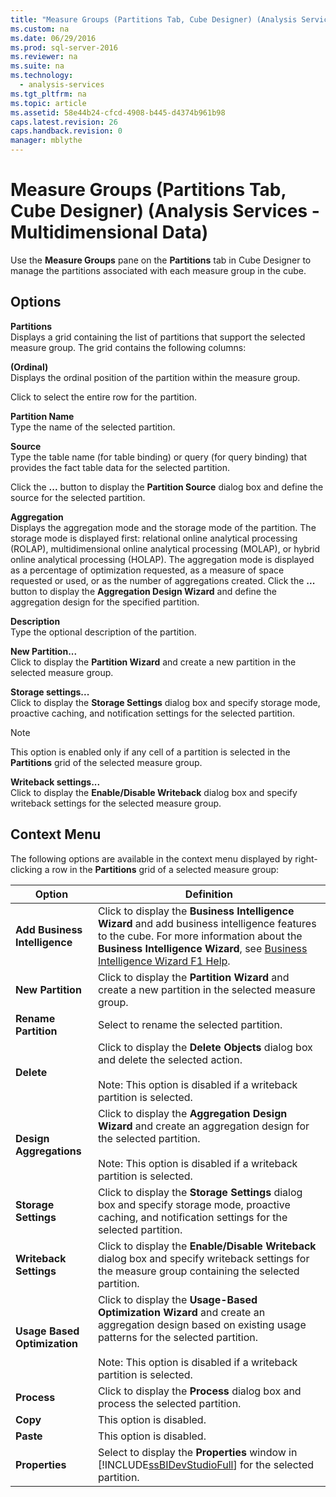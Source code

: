```yaml
---
title: "Measure Groups (Partitions Tab, Cube Designer) (Analysis Services - Multidimensional Data)"
ms.custom: na
ms.date: 06/29/2016
ms.prod: sql-server-2016
ms.reviewer: na
ms.suite: na
ms.technology: 
  - analysis-services
ms.tgt_pltfrm: na
ms.topic: article
ms.assetid: 58e44b24-cfcd-4908-b445-d4374b961b98
caps.latest.revision: 26
caps.handback.revision: 0
manager: mblythe
---
```

# Measure Groups (Partitions Tab, Cube Designer) (Analysis Services - Multidimensional Data)
Use the **Measure Groups** pane on the **Partitions** tab in Cube Designer to manage the partitions associated with each measure group in the cube.  
  
## Options  
 **Partitions**  
 Displays a grid containing the list of partitions that support the selected measure group. The grid contains the following columns:  
  
 **(Ordinal)**  
 Displays the ordinal position of the partition within the measure group.  
  
 Click to select the entire row for the partition.  
  
 **Partition Name**  
 Type the name of the selected partition.  
  
 **Source**  
 Type the table name (for table binding) or query (for query binding) that provides the fact table data for the selected partition.  
  
 Click the **...** button to display the **Partition Source** dialog box and define the source for the selected partition.  
  
 **Aggregation**  
 Displays the aggregation mode and the storage mode of the partition. The storage mode is displayed first: relational online analytical processing (ROLAP), multidimensional online analytical processing (MOLAP), or hybrid online analytical processing (HOLAP). The aggregation mode is displayed as a percentage of optimization requested, as a measure of space requested or used, or as the number of aggregations created. Click the **...** button to display the **Aggregation Design Wizard** and define the aggregation design for the specified partition.  
  
 **Description**  
 Type the optional description of the partition.  
  
 **New Partition...**  
 Click to display the **Partition Wizard** and create a new partition in the selected measure group.  
  
 **Storage settings...**  
 Click to display the **Storage Settings** dialog box and specify storage mode, proactive caching, and notification settings for the selected partition.  
  
> [!NOTE]  
>  This option is enabled only if any cell of a partition is selected in the **Partitions** grid of the selected measure group.  
  
 **Writeback settings...**  
 Click to display the **Enable/Disable Writeback** dialog box and specify writeback settings for the selected measure group.  
  
## Context Menu  
 The following options are available in the context menu displayed by right-clicking a row in the **Partitions** grid of a selected measure group:  
  
|Option|Definition|  
|------------|----------------|  
|**Add Business Intelligence**|Click to display the **Business Intelligence Wizard** and add business intelligence features to the cube. For more information about the **Business Intelligence Wizard**, see [Business Intelligence Wizard F1 Help](../../Topics/TopicNameNotContainA/Business-Intelligence-Wizard-F1-Help.md).|  
|**New Partition**|Click to display the **Partition Wizard** and create a new partition in the selected measure group.|  
|**Rename Partition**|Select to rename the selected partition.|  
|**Delete**|Click to display the **Delete Objects** dialog box and delete the selected action.<br /><br /> Note: This option is disabled if a writeback partition is selected.|  
|**Design Aggregations**|Click to display the **Aggregation Design Wizard** and create an aggregation design for the selected partition.<br /><br /> Note: This option is disabled if a writeback partition is selected.|  
|**Storage Settings**|Click to display the **Storage Settings** dialog box and specify storage mode, proactive caching, and notification settings for the selected partition.|  
|**Writeback Settings**|Click to display the **Enable/Disable Writeback** dialog box and specify writeback settings for the measure group containing the selected partition.|  
|**Usage Based Optimization**|Click to display the **Usage-Based Optimization Wizard** and create an aggregation design based on existing usage patterns for the selected partition.<br /><br /> Note: This option is disabled if a writeback partition is selected.|  
|**Process**|Click to display the **Process** dialog box and process the selected partition.|  
|**Copy**|This option is disabled.|  
|**Paste**|This option is disabled.|  
|**Properties**|Select to display the **Properties** window in [!INCLUDE[ssBIDevStudioFull](../../Topics/TopicNameContainA/tokens/ssBIDevStudioFull_md.md)] for the selected partition.|